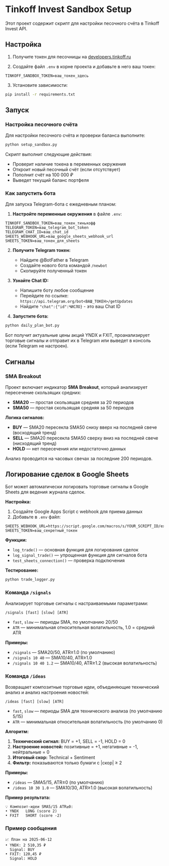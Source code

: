 # Tinkoff Invest Sandbox Setup

Этот проект содержит скрипт для настройки песочного счёта в Tinkoff Invest API.

## Настройка

1. Получите токен для песочницы на [developers.tinkoff.ru](https://developers.tinkoff.ru/)

2. Создайте файл `.env` в корне проекта и добавьте в него ваш токен:
```
TINKOFF_SANDBOX_TOKEN=ваш_токен_здесь
```

3. Установите зависимости:
```bash
pip install -r requirements.txt
```

## Запуск

### Настройка песочного счёта

Для настройки песочного счёта и проверки баланса выполните:

```bash
python setup_sandbox.py
```

Скрипт выполнит следующие действия:
- Проверит наличие токена в переменных окружения
- Откроит новый песочный счёт (если отсутствует)
- Пополнит счёт на 100 000 ₽
- Выведет текущий баланс портфеля

### Как запустить бота

Для запуска Telegram-бота с ежедневным планом:

1. **Настройте переменные окружения** в файле `.env`:
```
TINKOFF_SANDBOX_TOKEN=ваш_токен_тинькофф
TELEGRAM_TOKEN=ваш_telegram_bot_token
TELEGRAM_CHAT_ID=ваш_chat_id
SHEETS_WEBHOOK_URL=ваш_google_sheets_webhook_url
SHEETS_TOKEN=ваш_токен_для_sheets
```

2. **Получите Telegram токен:**
   - Найдите @BotFather в Telegram
   - Создайте нового бота командой `/newbot`
   - Скопируйте полученный токен

3. **Узнайте Chat ID:**
   - Напишите боту любое сообщение
   - Перейдите по ссылке: `https://api.telegram.org/bot<ВАШ_ТОКЕН>/getUpdates`
   - Найдите `"chat":{"id":ЧИСЛО}` - это ваш Chat ID

4. **Запустите бота:**
```bash
python daily_plan_bot.py
```

Бот получит актуальные цены акций YNDX и FXIT, проанализирует торговые сигналы и отправит их в Telegram или выведет в консоль (если Telegram не настроен).

## Сигналы

### SMA Breakout

Проект включает индикатор **SMA Breakout**, который анализирует пересечение скользящих средних:

- **SMA20** — простая скользящая средняя за 20 периодов
- **SMA50** — простая скользящая средняя за 50 периодов

**Логика сигналов:**
- **BUY** — SMA20 пересекла SMA50 снизу вверх на последней свече (восходящий тренд)
- **SELL** — SMA20 пересекла SMA50 сверху вниз на последней свече (нисходящий тренд)  
- **HOLD** — нет пересечения или недостаточно данных

Анализ проводится на часовых свечах за последние 200 периодов.

## Логирование сделок в Google Sheets

Бот может автоматически логировать торговые сигналы в Google Sheets для ведения журнала сделок.

**Настройка:**

1. Создайте Google Apps Script с webhook для приема данных
2. Добавьте в `.env` файл:
```
SHEETS_WEBHOOK_URL=https://script.google.com/macros/s/YOUR_SCRIPT_ID/exec
SHEETS_TOKEN=ваш_секретный_токен
```

**Функции:**
- `log_trade()` — основная функция для логирования сделок
- `log_signal_trade()` — упрощенная функция для сигналов бота
- `test_sheets_connection()` — проверка подключения

**Тестирование:**
```bash
python trade_logger.py
```

### Команда `/signals`

Анализирует торговые сигналы с настраиваемыми параметрами:

```
/signals [fast] [slow] [ATR]
```

- `fast`, `slow` — периоды SMA, по умолчанию 20/50
- `ATR` — минимальная относительная волатильность, 1.0 = средний ATR

**Примеры:**
- `/signals` — SMA20/50, ATR≥1.0 (по умолчанию)
- `/signals 10 40` — SMA10/40, ATR≥1.0
- `/signals 10 40 1.2` — SMA10/40, ATR≥1.2 (высокая волатильность)

### Команда `/ideas`

Возвращает композитные торговые идеи, объединяющие технический анализ и анализ настроения новостей:

```
/ideas [fast] [slow] [ATR]
```

- `fast`, `slow` — периоды SMA для технического анализа (по умолчанию 5/15)
- `ATR` — минимальная относительная волатильность (по умолчанию 0)

**Алгоритм:**
1. **Технический сигнал:** BUY = +1, SELL = -1, HOLD = 0
2. **Настроение новостей:** позитивные = +1, негативные = -1, нейтральные = 0
3. **Итоговый скор:** Technical + Sentiment
4. **Фильтр:** показываются только бумаги с |скор| ≥ 2

**Примеры:**
- `/ideas` — SMA5/15, ATR≥0 (по умолчанию)
- `/ideas 10 30 1.0` — SMA10/30, ATR≥1.0 (высокая волатильность)

**Пример результата:**
```
💡 Композит-идеи SMA5/15 ATR≥0:
• YNDX   LONG (score 2)
• FXIT   SHORT (score -2)
```

### Пример сообщения

```
📈 План на 2025-06-12
• YNDX: 2 510,35 ₽
  Signal: BUY
• FXIT: 120,45 ₽
  Signal: HOLD
```